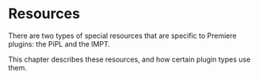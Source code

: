 <a id="resources-resources"></a>

# Resources

There are two types of special resources that are specific to Premiere plugins: the PiPL and the IMPT.

This chapter describes these resources, and how certain plugin types use them.
